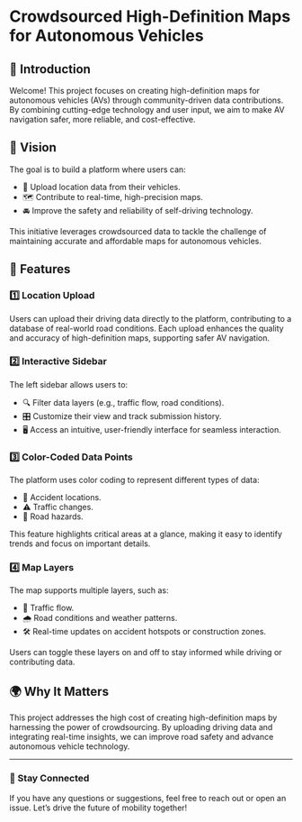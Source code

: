 # Crowdsourced High-Definition Maps for Autonomous Vehicles

## 🚀 Introduction
Welcome! This project focuses on creating high-definition maps for autonomous vehicles (AVs) through community-driven data contributions. By combining cutting-edge technology and user input, we aim to make AV navigation safer, more reliable, and cost-effective.

## 🎯 Vision
The goal is to build a platform where users can:
- 📍 Upload location data from their vehicles.
- 🗺️ Contribute to real-time, high-precision maps.
- 🚘 Improve the safety and reliability of self-driving technology.

This initiative leverages crowdsourced data to tackle the challenge of maintaining accurate and affordable maps for autonomous vehicles.

## 🌟 Features

### 1️⃣ **Location Upload**
Users can upload their driving data directly to the platform, contributing to a database of real-world road conditions. Each upload enhances the quality and accuracy of high-definition maps, supporting safer AV navigation.

### 2️⃣ **Interactive Sidebar**
The left sidebar allows users to:
- 🔍 Filter data layers (e.g., traffic flow, road conditions).
- 🎛️ Customize their view and track submission history.
- 🖥️ Access an intuitive, user-friendly interface for seamless interaction.

### 3️⃣ **Color-Coded Data Points**
The platform uses color coding to represent different types of data:
- 🚦 Accident locations.
- ⚠️ Traffic changes.
- 🛑 Road hazards.

This feature highlights critical areas at a glance, making it easy to identify trends and focus on important details.

### 4️⃣ **Map Layers**
The map supports multiple layers, such as:
- 🚗 Traffic flow.
- 🌧️ Road conditions and weather patterns.
- 🛠️ Real-time updates on accident hotspots or construction zones.

Users can toggle these layers on and off to stay informed while driving or contributing data.

## 🌍 Why It Matters
This project addresses the high cost of creating high-definition maps by harnessing the power of crowdsourcing. By uploading driving data and integrating real-time insights, we can improve road safety and advance autonomous vehicle technology.

---

### 🔗 Stay Connected
If you have any questions or suggestions, feel free to reach out or open an issue. Let’s drive the future of mobility together!
